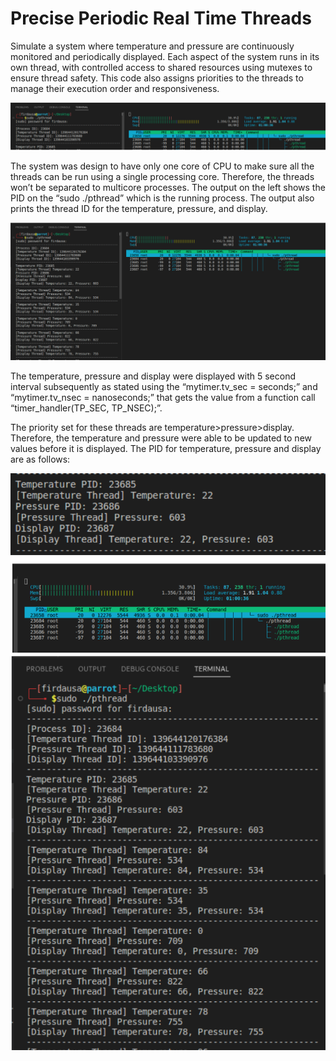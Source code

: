 # Precise Periodic Real Time Threads
Simulate a system where temperature and pressure are continuously monitored and periodically displayed. 
Each aspect of the system runs in its own thread, with controlled access to shared resources using mutexes to ensure thread safety. 
This code also assigns priorities to the threads to manage their execution order and responsiveness.

![alt text](https://github.com/Ausrif-Dev/Precise-Periodic-Real-Time-Threads/blob/5c69b7843f960221132e972f871f01380cd4eac4/pthreadsudo1.PNG?raw=true)

The system was design to have only one core of CPU to make sure all
the threads can be run using a single processing core. Therefore, the threads won’t be separated
to multicore processes. The output on the left shows the PID on the “sudo ./pthread” which is
the running process. The output also prints the thread ID for the temperature, pressure, and
display.

![alt text](https://github.com/Ausrif-Dev/Precise-Periodic-Real-Time-Threads/blob/35696883a56c144f2d47ecaa6e13cf1fddbb06ba/pthreadsudoRes.PNG?raw=true)

The temperature, pressure and display were displayed with 5 second interval subsequently as
stated using the “mytimer.tv_sec = seconds;” and “mytimer.tv_nsec = nanoseconds;” that gets
the value from a function call “timer_handler(TP_SEC, TP_NSEC);”.

The priority set for these threads are temperature>pressure>display. Therefore, the temperature and
pressure were able to be updated to new values before it is displayed. The PID for temperature,
pressure and display are as follows:

![alt text](https://github.com/Ausrif-Dev/Precise-Periodic-Real-Time-Threads/blob/35696883a56c144f2d47ecaa6e13cf1fddbb06ba/pthreadsudoRes2.PNG?raw=true)
![alt text](https://github.com/Ausrif-Dev/Precise-Periodic-Real-Time-Threads/blob/35696883a56c144f2d47ecaa6e13cf1fddbb06ba/pthreadsudoRes3.PNG?raw=true)
